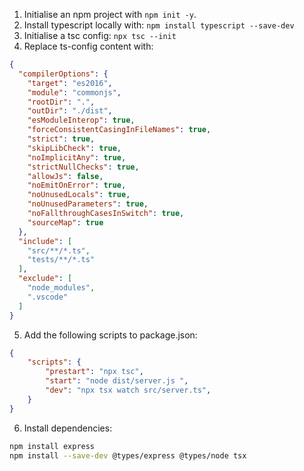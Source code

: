1. Initialise an npm project with `npm init -y`. 
2. Install typescript locally with: `npm install typescript --save-dev`
3. Initialise a tsc config: `npx tsc --init`
4. Replace ts-config content with:
```json
{
  "compilerOptions": {
    "target": "es2016",
    "module": "commonjs",
    "rootDir": ".",
    "outDir": "./dist",
    "esModuleInterop": true,
    "forceConsistentCasingInFileNames": true,
    "strict": true,
    "skipLibCheck": true,
    "noImplicitAny": true,
    "strictNullChecks": true,
    "allowJs": false,
    "noEmitOnError": true,
    "noUnusedLocals": true,
    "noUnusedParameters": true,
    "noFallthroughCasesInSwitch": true,
    "sourceMap": true
  },
  "include": [
    "src/**/*.ts",
    "tests/**/*.ts"
  ],
  "exclude": [
    "node_modules",
    ".vscode"
  ]
}
```
5. Add the following scripts to package.json:
```json
{
	"scripts": {
        "prestart": "npx tsc",
        "start": "node dist/server.js ",
        "dev": "npx tsx watch src/server.ts",
    }
}
```
6. Install dependencies:
```bash
npm install express
npm install --save-dev @types/express @types/node tsx
```
